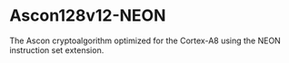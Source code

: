 # Ascon128v12-NEON
The Ascon cryptoalgorithm optimized for the Cortex-A8 using the NEON instruction set extension.
